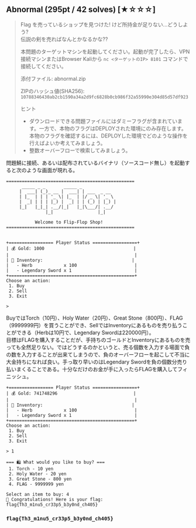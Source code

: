 ## Abnormal (295pt / 42 solves) [★☆☆☆]
> Flag を売っているショップを見つけた! けど所持金が足りない...どうしよう?  
> 伝説の剣を売ればなんとかなるかな??
>
>
> 本問題のターゲットマシンを起動してください。起動が完了したら、VPN接続マシンまたはBrowser Kaliから `nc <ターゲットのIP> 8101` コマンドで接続してください。
>
>
> 添付ファイル: abnormal.zip
> 
> ZIPのハッシュ値(SHA256): `10788346430ab2cb1590a34a2d9fc6828b0cb986f32a55990e304d85d57df923`
> 
>
> ヒント
> - ダウンロードできる問題ファイルにはダミーフラグが含まれています。一方で、本物のフラグはDEPLOYされた環境にのみ存在します。本物のフラグを確認するには、DEPLOYした環境でどのような操作を行えばよいか考えてみましょう。
> - 整数オーバーフローで検索してみましょう。

問題鯖に接続、あるいは配布されているバイナリ（ソースコード無し）を起動すると次のような画面が現れる。
```
=================================================
      _____ _ _       _____ _
     |  ___| (_)_ __ |  ___| | ___  _ __
     | |_  | | | '_ \| |_  | |/ _ \| '_ \
     |  _| | | | |_) |  _| | | (_) | |_) |
     |_|   |_|_| .__/|_|   |_|\___/| .__/
               |_|                 |_|

           Welcome to Flip-Flop Shop!
=================================================


+================= Player Status =================+
| 💰 Gold: 1000                                  |
|                                                |
| 🎒 Inventory:                                  |
|   - Herb            x 100                      |
|   - Legendary Sword x 1                        |
+================================================+
Choose an action:
 1. Buy
 2. Sell
 3. Exit

>
```

BuyではTorch（10円）、Holy Water（20円）、Great Stone（800円）、FLAG（9999999円）を買うことができ、SellではInventoryにあるものを売り払うことができる（Herbは10円で、Legendary Swordは220000円）。  
目標はFLAGを購入することだが、手持ちのゴールドとInventoryにあるものを売っても全然足りない。ではどうするのかというと、売る個数を入力する場面で負の数を入力することが出来てしまうので、負のオーバーフローを起こして不当に大金持ちになれば良い。手っ取り早いのはLegendary Swordを負の個数分売り払いまくることである。十分なだけのお金が手に入ったらFLAGを購入してフィニッシュ。
```
+================= Player Status =================+
| 💰 Gold: 741748296                             |
|                                                |
| 🎒 Inventory:                                  |
|   - Herb            x 100                      |
|   - Legendary Sword x 1                        |
+================================================+
Choose an action:
 1. Buy
 2. Sell
 3. Exit

> 1

=== 🛍️ What would you like to buy? ===
 1. Torch - 10 yen
 2. Holy Water - 20 yen
 3. Great Stone - 800 yen
 4. FLAG - 9999999 yen 

Select an item to buy: 4
🎉 Congratulations! Here is your flag:
flag{Th3_m1nu5_cr33p5_b3y0nd_ch405}
```

### `flag{Th3_m1nu5_cr33p5_b3y0nd_ch405}`